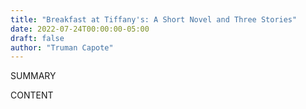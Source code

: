 ```yaml
---
title: "Breakfast at Tiffany's: A Short Novel and Three Stories"
date: 2022-07-24T00:00:00-05:00
draft: false
author: "Truman Capote"
---
```


SUMMARY

<!--more-->

CONTENT